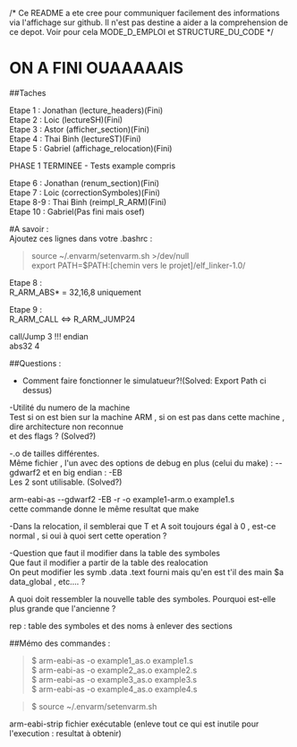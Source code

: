 /* Ce README a ete cree pour communiquer facilement des informations via l'affichage sur github. Il n'est pas destine a aider a la comprehension de ce depot. Voir pour cela MODE_D_EMPLOI et STRUCTURE_DU_CODE */

ON A FINI OUAAAAAIS
===================

##Taches  

Etape 1 : Jonathan (lecture_headers)(Fini)  
Etape 2 : Loic (lectureSH)(Fini)  
Etape 3 : Astor (afficher_section)(Fini)  
Etape 4 : Thai Binh (lectureST)(Fini)  
Etape 5 : Gabriel (affichage_relocation)(Fini)  

PHASE 1 TERMINEE - Tests example compris  

Etape 6 : Jonathan (renum_section)(Fini)  
Etape 7 : Loic (correctionSymboles)(Fini)  
Etape 8-9 : Thai Binh (reimpl_R_ARM)(Fini)  
Etape 10 : Gabriel(Pas fini mais osef)  

#A savoir :  
Ajoutez ces lignes dans votre .bashrc :  
> source ~/.envarm/setenvarm.sh >/dev/null  
> export PATH=$PATH:[chemin vers le projet]/elf_linker-1.0/  

Etape 8 :  
R_ARM_ABS* = 32,16,8 uniquement  

Etape 9 :  
R_ARM_CALL <=> R_ARM_JUMP24  

call/Jump 3 !!! endian  
abs32 4  


##Questions :
- Comment faire fonctionner le simulatueur?!(Solved: Export Path ci dessus)  


-Utilité du numero de la machine  
Test si on est bien sur la machine ARM , si on est pas dans cette machine , dire architecture non reconnue  
et des flags ? (Solved?)  

-.o de tailles différentes.  
Même fichier , l'un avec des options de debug en plus (celui du make) : --gdwarf2 et en big endian : -EB  
Les 2 sont utilisable. (Solved?)  

arm-eabi-as --gdwarf2  -EB  -r  -o example1-arm.o example1.s  
cette commande donne le même resultat que make  



-Dans la relocation, il semblerai que T et A soit toujours égal à 0 , est-ce normal , si oui à quoi sert cette operation ?  

-Question que faut il modifier dans la table des symboles  
Que faut il modifier a partir de la table des realocation  
On peut modifier les symb .data .text fourni mais qu'en est t'il des main $a data_global , etc.... ?  

A quoi doit ressembler la nouvelle table des symboles. Pourquoi est-elle plus grande que l'ancienne ?  
  
 rep : table des symboles et des noms à enlever des sections

  
  
##Mémo des commandes :    

> $ arm-eabi-as -o example1_as.o example1.s  
> $ arm-eabi-as -o example2_as.o example2.s  
> $ arm-eabi-as -o example3_as.o example3.s  
> $ arm-eabi-as -o example4_as.o example4.s  

> $ source ~/.envarm/setenvarm.sh  



arm-eabi-strip fichier exécutable (enleve tout ce qui est inutile pour l'execution : resultat à obtenir)


